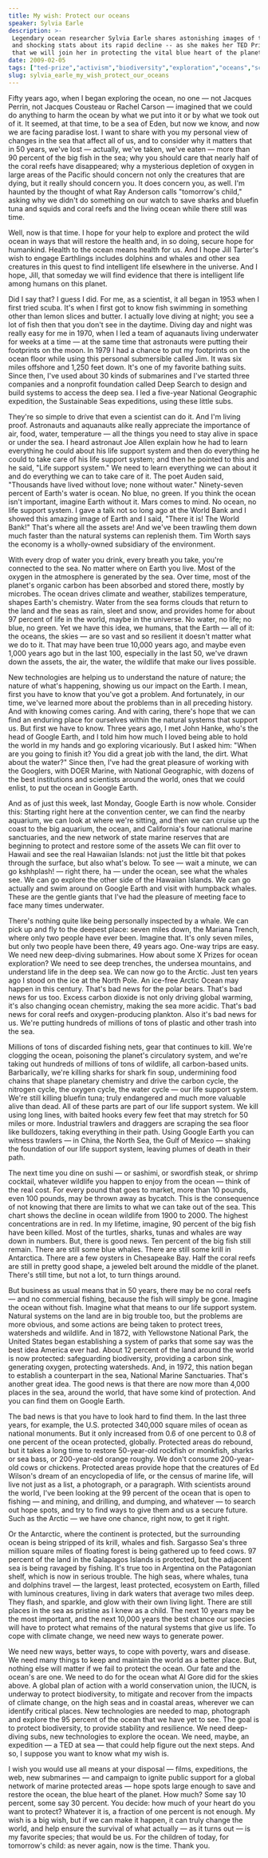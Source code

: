 ```yaml
---
title: My wish: Protect our oceans
speaker: Sylvia Earle
description: >-
 Legendary ocean researcher Sylvia Earle shares astonishing images of the ocean --
 and shocking stats about its rapid decline -- as she makes her TED Prize wish:
 that we will join her in protecting the vital blue heart of the planet.
date: 2009-02-05
tags: ["ted-prize","activism","biodiversity","exploration","oceans","science","submarine","marine-biology","global-commons"]
slug: sylvia_earle_my_wish_protect_our_oceans
---
```


Fifty years ago, when I began exploring the ocean, no one — not Jacques Perrin, not
Jacques Cousteau or Rachel Carson — imagined that we could do anything to harm the ocean
by what we put into it or by what we took out of it. It seemed, at that time, to be a sea
of Eden, but now we know, and now we are facing paradise lost. I want to share with you my
personal view of changes in the sea that affect all of us, and to consider why it matters
that in 50 years, we've lost — actually, we've taken, we've eaten — more than 90 percent
of the big fish in the sea; why you should care that nearly half of the coral reefs have
disappeared; why a mysterious depletion of oxygen in large areas of the Pacific should
concern not only the creatures that are dying, but it really should concern you. It does
concern you, as well. I'm haunted by the thought of what Ray Anderson calls "tomorrow's
child," asking why we didn't do something on our watch to save sharks and bluefin tuna and
squids and coral reefs and the living ocean while there still was time.

Well, now is that time. I hope for your help to explore and protect the wild ocean in ways
that will restore the health and, in so doing, secure hope for humankind. Health to the
ocean means health for us. And I hope Jill Tarter's wish to engage Earthlings includes
dolphins and whales and other sea creatures in this quest to find intelligent life
elsewhere in the universe. And I hope, Jill, that someday we will find evidence that there
is intelligent life among humans on this planet.

Did I say that? I guess I did. For me, as a scientist, it all began in 1953 when I first
tried scuba. It's when I first got to know fish swimming in something other than lemon
slices and butter. I actually love diving at night; you see a lot of fish then that you
don't see in the daytime. Diving day and night was really easy for me in 1970, when I led
a team of aquanauts living underwater for weeks at a time — at the same time that
astronauts were putting their footprints on the moon. In 1979 I had a chance to put my
footprints on the ocean floor while using this personal submersible called Jim. It was six
miles offshore and 1,250 feet down. It's one of my favorite bathing suits. Since then, I've
used about 30 kinds of submarines and I've started three companies and a nonprofit
foundation called Deep Search to design and build systems to access the deep sea. I led a
five-year National Geographic expedition, the Sustainable Seas expeditions, using these
little subs.

They're so simple to drive that even a scientist can do it. And I'm living proof.
Astronauts and aquanauts alike really appreciate the importance of air, food, water,
temperature — all the things you need to stay alive in space or under the sea. I heard
astronaut Joe Allen explain how he had to learn everything he could about his life support
system and then do everything he could to take care of his life support system; and then
he pointed to this and he said, "Life support system." We need to learn everything we can
about it and do everything we can to take care of it. The poet Auden said, "Thousands have
lived without love; none without water." Ninety-seven percent of Earth's water is ocean.
No blue, no green. If you think the ocean isn't important, imagine Earth without it. Mars
comes to mind. No ocean, no life support system. I gave a talk not so long ago at the
World Bank and I showed this amazing image of Earth and I said, "There it is! The World
Bank!" That's where all the assets are! And we've been trawling them down much faster than
the natural systems can replenish them. Tim Worth says the economy is a wholly-owned
subsidiary of the environment.

With every drop of water you drink, every breath you take, you're connected to the sea. No
matter where on Earth you live. Most of the oxygen in the atmosphere is generated by the
sea. Over time, most of the planet's organic carbon has been absorbed and stored there,
mostly by microbes. The ocean drives climate and weather, stabilizes temperature, shapes
Earth's chemistry. Water from the sea forms clouds that return to the land and the seas as
rain, sleet and snow, and provides home for about 97 percent of life in the world, maybe
in the universe. No water, no life; no blue, no green. Yet we have this idea, we humans,
that the Earth — all of it: the oceans, the skies — are so vast and so resilient it
doesn't matter what we do to it. That may have been true 10,000 years ago, and maybe even
1,000 years ago but in the last 100, especially in the last 50, we've drawn down the
assets, the air, the water, the wildlife that make our lives possible.

New technologies are helping us to understand the nature of nature; the nature of what's
happening, showing us our impact on the Earth. I mean, first you have to know that you've
got a problem. And fortunately, in our time, we've learned more about the problems than in
all preceding history. And with knowing comes caring. And with caring, there's hope that
we can find an enduring place for ourselves within the natural systems that support us.
But first we have to know. Three years ago, I met John Hanke, who's the head of Google
Earth, and I told him how much I loved being able to hold the world in my hands and go
exploring vicariously. But I asked him: "When are you going to finish it? You did a great
job with the land, the dirt. What about the water?" Since then, I've had the great
pleasure of working with the Googlers, with DOER Marine, with National Geographic, with
dozens of the best institutions and scientists around the world, ones that we could
enlist, to put the ocean in Google Earth.

And as of just this week, last Monday, Google Earth is now whole. Consider this: Starting
right here at the convention center, we can find the nearby aquarium, we can look at where
we're sitting, and then we can cruise up the coast to the big aquarium, the ocean, and
California's four national marine sanctuaries, and the new network of state marine
reserves that are beginning to protect and restore some of the assets We can flit over to
Hawaii and see the real Hawaiian Islands: not just the little bit that pokes through the
surface, but also what's below. To see — wait a minute, we can go kshhplash! — right
there, ha — under the ocean, see what the whales see. We can go explore the other side of
the Hawaiian Islands. We can go actually and swim around on Google Earth and visit with
humpback whales. These are the gentle giants that I've had the pleasure of meeting face to
face many times underwater.

There's nothing quite like being personally inspected by a whale. We can pick up and fly to
the deepest place: seven miles down, the Mariana Trench, where only two people have ever
been. Imagine that. It's only seven miles, but only two people have been there, 49 years
ago. One-way trips are easy. We need new deep-diving submarines. How about some X Prizes
for ocean exploration? We need to see deep trenches, the undersea mountains, and
understand life in the deep sea. We can now go to the Arctic. Just ten years ago I stood on
the ice at the North Pole. An ice-free Arctic Ocean may happen in this century. That's bad
news for the polar bears. That's bad news for us too. Excess carbon dioxide is not only
driving global warming, it's also changing ocean chemistry, making the sea more acidic.
That's bad news for coral reefs and oxygen-producing plankton. Also it's bad news for us.
We're putting hundreds of millions of tons of plastic and other trash into the
sea.

Millions of tons of discarded fishing nets, gear that continues to kill. We're clogging
the ocean, poisoning the planet's circulatory system, and we're taking out hundreds of
millions of tons of wildlife, all carbon-based units. Barbarically, we're killing sharks
for shark fin soup, undermining food chains that shape planetary chemistry and drive the
carbon cycle, the nitrogen cycle, the oxygen cycle, the water cycle — our life support
system. We're still killing bluefin tuna; truly endangered and much more valuable alive
than dead. All of these parts are part of our life support system. We kill using long
lines, with baited hooks every few feet that may stretch for 50 miles or more. Industrial
trawlers and draggers are scraping the sea floor like bulldozers, taking everything in
their path. Using Google Earth you can witness trawlers — in China, the North Sea, the Gulf
of Mexico — shaking the foundation of our life support system, leaving plumes of death in
their path.

The next time you dine on sushi — or sashimi, or swordfish steak, or shrimp cocktail,
whatever wildlife you happen to enjoy from the ocean — think of the real cost. For every
pound that goes to market, more than 10 pounds, even 100 pounds, may be thrown away as
bycatch. This is the consequence of not knowing that there are limits to what we can take
out of the sea. This chart shows the decline in ocean wildlife from 1900 to 2000. The
highest concentrations are in red. In my lifetime, imagine, 90 percent of the big fish
have been killed. Most of the turtles, sharks, tunas and whales are way down in
numbers. But, there is good news. Ten percent of the big fish still remain. There are still
some blue whales. There are still some krill in Antarctica. There are a few oysters in
Chesapeake Bay. Half the coral reefs are still in pretty good shape, a jeweled belt around
the middle of the planet. There's still time, but not a lot, to turn things
around.

But business as usual means that in 50 years, there may be no coral reefs — and no
commercial fishing, because the fish will simply be gone. Imagine the ocean without fish.
Imagine what that means to our life support system. Natural systems on the land are in big
trouble too, but the problems are more obvious, and some actions are being taken to
protect trees, watersheds and wildlife. And in 1872, with Yellowstone National Park, the
United States began establishing a system of parks that some say was the best idea America
ever had. About 12 percent of the land around the world is now protected: safeguarding
biodiversity, providing a carbon sink, generating oxygen, protecting watersheds. And, in
1972, this nation began to establish a counterpart in the sea, National Marine
Sanctuaries. That's another great idea. The good news is that there are now more than
4,000 places in the sea, around the world, that have some kind of protection. And you can
find them on Google Earth.

The bad news is that you have to look hard to find them. In the last three years, for
example, the U.S. protected 340,000 square miles of ocean as national monuments. But it
only increased from 0.6 of one percent to 0.8 of one percent of the ocean protected,
globally. Protected areas do rebound, but it takes a long time to restore 50-year-old
rockfish or monkfish, sharks or sea bass, or 200-year-old orange roughy. We don't consume
200-year-old cows or chickens. Protected areas provide hope that the creatures of Ed
Wilson's dream of an encyclopedia of life, or the census of marine life, will live not
just as a list, a photograph, or a paragraph. With scientists around the world, I've been
looking at the 99 percent of the ocean that is open to fishing — and mining, and drilling,
and dumping, and whatever — to search out hope spots, and try to find ways to give them
and us a secure future. Such as the Arctic — we have one chance, right now, to get it
right.

Or the Antarctic, where the continent is protected, but the surrounding ocean is being
stripped of its krill, whales and fish. Sargasso Sea's three million square miles of
floating forest is being gathered up to feed cows. 97 percent of the land in the Galapagos
Islands is protected, but the adjacent sea is being ravaged by fishing. It's true too in
Argentina on the Patagonian shelf, which is now in serious trouble. The high seas, where
whales, tuna and dolphins travel — the largest, least protected, ecosystem on Earth,
filled with luminous creatures, living in dark waters that average two miles deep. They
flash, and sparkle, and glow with their own living light. There are still places in the sea
as pristine as I knew as a child. The next 10 years may be the most important, and the
next 10,000 years the best chance our species will have to protect what remains of the
natural systems that give us life. To cope with climate change, we need new ways to
generate power.

We need new ways, better ways, to cope with poverty, wars and disease. We need many things
to keep and maintain the world as a better place. But, nothing else will matter if we fail
to protect the ocean. Our fate and the ocean's are one. We need to do for the ocean what
Al Gore did for the skies above. A global plan of action with a world conservation union,
the IUCN, is underway to protect biodiversity, to mitigate and recover from the impacts of
climate change, on the high seas and in coastal areas, wherever we can identify critical
places. New technologies are needed to map, photograph and explore the 95 percent of the
ocean that we have yet to see. The goal is to protect biodiversity, to provide stability
and resilience. We need deep-diving subs, new technologies to explore the ocean. We need,
maybe, an expedition — a TED at sea — that could help figure out the next steps. And so, I
suppose you want to know what my wish is.

I wish you would use all means at your disposal — films, expeditions, the web, new
submarines — and campaign to ignite public support for a global network of marine
protected areas — hope spots large enough to save and restore the ocean, the blue heart of
the planet. How much? Some say 10 percent, some say 30 percent. You decide: how much of
your heart do you want to protect? Whatever it is, a fraction of one percent is not
enough. My wish is a big wish, but if we can make it happen, it can truly change the
world, and help ensure the survival of what actually — as it turns out — is my favorite
species; that would be us. For the children of today, for tomorrow's child: as never
again, now is the time. Thank you.

<!--
ad_duration=3.33
event="TED2009"
external_start_time=0
has_talk_citation=0
intro_duration=11.82
is_subtitle_required="False"
is_talk_featured="True"
language="en"
language_swap="False"
native_language="en"
number_of_related_talks=6
number_of_speakers=1
number_of_subtitled_videos=31
number_of_tags=9
number_of_talk_download_languages=31
number_of_talk_more_resources=4
number_of_talk_recommendations=0
number_of_talks_take_actions=0
post_ad_duration=0.83
published_timestamp="2009-02-19 01:00:00"
recording_date="2009-02-05"
speaker_description="Oceanographer"
speaker_is_published=1
speaker_name="Sylvia Earle"
talk_name="My wish: Protect our oceans"
talks_tags=["ted-prize","activism","biodiversity","exploration","oceans","science","submarine","marine-biology","global-commons"]
talks_take_action=[]
url_audio="https://download.ted.com/talks/SylviaEarle_2009.mp3?apikey=acme-roadrunner"
url_photo_speaker="https://pe.tedcdn.com/images/ted/73176_254x191.jpg"
url_photo_talk="https://pe.tedcdn.com/images/ted/73175_800x600.jpg"
url_webpage="https://www.ted.com/talks/sylvia_earle_my_wish_protect_our_oceans"
video_type_name="TED Stage Talk"
-->